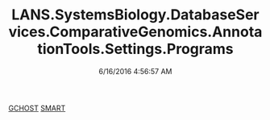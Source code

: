 ﻿---
title: LANS.SystemsBiology.DatabaseServices.ComparativeGenomics.AnnotationTools.Settings.Programs
date: 6/16/2016 4:56:57 AM
---

[GCHOST](T-LANS.SystemsBiology.DatabaseServices.ComparativeGenomics.AnnotationTools.Settings.Programs.GCHOST.html)
[SMART](T-LANS.SystemsBiology.DatabaseServices.ComparativeGenomics.AnnotationTools.Settings.Programs.SMART.html)
